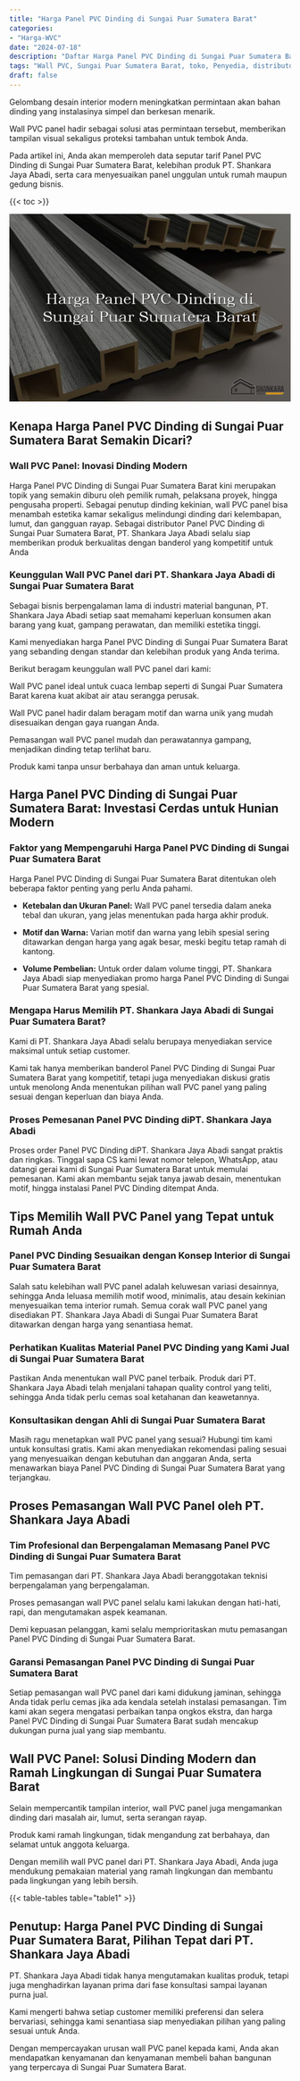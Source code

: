 ```yaml
---
title: "Harga Panel PVC Dinding di Sungai Puar Sumatera Barat"
categories: 
- "Harga-WVC"
date: "2024-07-18"
description: "Daftar Harga Panel PVC Dinding di Sungai Puar Sumatera Barat bagi hunian, kantor, serta ritel. Panel berkualitas, variasi motif, variasi warna menarik, dengan layanan pemasangan ditangani oleh tenaga ahli profesional serta kepastian resmi!|Layanan penjualan Panel PVC Dinding di Sungai Puar Sumatera Barat bagi keperluan rumah, perkantoran, atau gerai, beserta material berkualitas dan pemasangan oleh tenaga ahli profesional dan garansi resmi.|Solusi Panel PVC Dinding di Sungai Puar Sumatera Barat yang andal bagi tempat tinggal, office, dan gerai, dengan panel terbaik dan pemasangan oleh teknisi ahli serta garansi resmi.|Penyediaan Panel PVC Dinding di Sungai Puar Sumatera Barat bagi hunian, perkantoran, serta gerai, dengan material unggulan dan instalasi ditangani oleh teknisi profesional, dilengkapi beserta jaminan resmi.}"
tags: "Wall PVC, Sungai Puar Sumatera Barat, toko, Penyedia, distributor"
draft: false
---
```


Gelombang desain interior modern meningkatkan permintaan akan bahan dinding yang instalasinya simpel dan berkesan menarik.

Wall PVC panel hadir sebagai solusi atas permintaan tersebut, memberikan tampilan visual sekaligus proteksi tambahan untuk tembok Anda.

Pada artikel ini, Anda akan memperoleh data seputar tarif Panel PVC Dinding di Sungai Puar Sumatera Barat, kelebihan produk PT. Shankara Jaya Abadi, serta cara menyesuaikan panel unggulan untuk rumah maupun gedung bisnis.

{{< toc >}}

![Harga Panel PVC Dinding di Sungai Puar Sumatera Barat](/images/Harga-WVC/Harga-Panel-PVC-Dinding-di-Sungai-Puar-Sumatera-Barat.png)


## Kenapa Harga Panel PVC Dinding di Sungai Puar Sumatera Barat Semakin Dicari?

### Wall PVC Panel: Inovasi Dinding Modern

Harga Panel PVC Dinding di Sungai Puar Sumatera Barat kini merupakan topik yang semakin diburu oleh pemilik rumah, pelaksana proyek, hingga pengusaha properti. Sebagai penutup dinding kekinian, wall PVC panel bisa menambah estetika kamar sekaligus melindungi dinding dari kelembapan, lumut, dan gangguan rayap. Sebagai distributor Panel PVC Dinding di Sungai Puar Sumatera Barat, PT. Shankara Jaya Abadi selalu siap memberikan produk berkualitas dengan banderol yang kompetitif untuk Anda

### Keunggulan Wall PVC Panel dari PT. Shankara Jaya Abadi di Sungai Puar Sumatera Barat

Sebagai bisnis berpengalaman lama di industri material bangunan, PT. Shankara Jaya Abadi setiap saat memahami keperluan konsumen akan barang yang kuat, gampang perawatan, dan memiliki estetika tinggi.

Kami menyediakan harga Panel PVC Dinding di Sungai Puar Sumatera Barat yang sebanding dengan standar dan kelebihan produk yang Anda terima.

Berikut beragam keunggulan wall PVC panel dari kami:

Wall PVC panel ideal untuk cuaca lembap seperti di Sungai Puar Sumatera Barat karena kuat akibat air atau serangga perusak.

Wall PVC panel hadir dalam beragam motif dan warna unik yang mudah disesuaikan dengan gaya ruangan Anda.

Pemasangan wall PVC panel mudah dan perawatannya gampang, menjadikan dinding tetap terlihat baru.

Produk kami tanpa unsur berbahaya dan aman untuk keluarga.

## Harga Panel PVC Dinding di Sungai Puar Sumatera Barat: Investasi Cerdas untuk Hunian Modern

### Faktor yang Mempengaruhi Harga Panel PVC Dinding di Sungai Puar Sumatera Barat

Harga Panel PVC Dinding di Sungai Puar Sumatera Barat ditentukan oleh beberapa faktor penting yang perlu Anda pahami.

- **Ketebalan dan Ukuran Panel:** Wall PVC panel tersedia dalam aneka tebal dan ukuran, yang jelas menentukan pada harga akhir produk.

- **Motif dan Warna:** Varian motif dan warna yang lebih spesial sering ditawarkan dengan harga yang agak besar, meski begitu tetap ramah di kantong.

- **Volume Pembelian:** Untuk order dalam volume tinggi, PT. Shankara Jaya Abadi siap menyediakan promo harga Panel PVC Dinding di Sungai Puar Sumatera Barat yang spesial.

### Mengapa Harus Memilih PT. Shankara Jaya Abadi di Sungai Puar Sumatera Barat?

Kami di PT. Shankara Jaya Abadi selalu berupaya menyediakan service maksimal untuk setiap customer.

Kami tak hanya memberikan banderol Panel PVC Dinding di Sungai Puar Sumatera Barat yang kompetitif, tetapi juga menyediakan diskusi gratis untuk menolong Anda menentukan pilihan wall PVC panel yang paling sesuai dengan keperluan dan biaya Anda.

### Proses Pemesanan Panel PVC Dinding diPT. Shankara Jaya Abadi

Proses order Panel PVC Dinding diPT. Shankara Jaya Abadi sangat praktis dan ringkas. Tinggal sapa CS kami lewat nomor telepon, WhatsApp, atau datangi gerai kami di Sungai Puar Sumatera Barat untuk memulai pemesanan. Kami akan membantu sejak tanya jawab desain, menentukan motif, hingga instalasi Panel PVC Dinding ditempat Anda.

## Tips Memilih Wall PVC Panel yang Tepat untuk Rumah Anda

### Panel PVC Dinding Sesuaikan dengan Konsep Interior di Sungai Puar Sumatera Barat

Salah satu kelebihan wall PVC panel adalah keluwesan variasi desainnya, sehingga Anda leluasa memilih motif wood, minimalis, atau desain kekinian menyesuaikan tema interior rumah. Semua corak wall PVC panel yang disediakan PT. Shankara Jaya Abadi di Sungai Puar Sumatera Barat ditawarkan dengan harga yang senantiasa hemat.

### Perhatikan Kualitas Material Panel PVC Dinding yang Kami Jual di Sungai Puar Sumatera Barat

Pastikan Anda menentukan wall PVC panel terbaik. Produk dari PT. Shankara Jaya Abadi telah menjalani tahapan quality control yang teliti, sehingga Anda tidak perlu cemas soal ketahanan dan keawetannya.

### Konsultasikan dengan Ahli di Sungai Puar Sumatera Barat

Masih ragu menetapkan wall PVC panel yang sesuai? Hubungi tim kami untuk konsultasi gratis. Kami akan menyediakan rekomendasi paling sesuai yang menyesuaikan dengan kebutuhan dan anggaran Anda, serta menawarkan biaya Panel PVC Dinding di Sungai Puar Sumatera Barat yang terjangkau.

## Proses Pemasangan Wall PVC Panel oleh PT. Shankara Jaya Abadi

### Tim Profesional dan Berpengalaman Memasang Panel PVC Dinding di Sungai Puar Sumatera Barat

Tim pemasangan dari PT. Shankara Jaya Abadi beranggotakan teknisi berpengalaman yang berpengalaman.

Proses pemasangan wall PVC panel selalu kami lakukan dengan hati-hati, rapi, dan mengutamakan aspek keamanan.

Demi kepuasan pelanggan, kami selalu memprioritaskan mutu pemasangan Panel PVC Dinding di Sungai Puar Sumatera Barat.

### Garansi Pemasangan Panel PVC Dinding di Sungai Puar Sumatera Barat

Setiap pemasangan wall PVC panel dari kami didukung jaminan, sehingga Anda tidak perlu cemas jika ada kendala setelah instalasi pemasangan. Tim kami akan segera mengatasi perbaikan tanpa ongkos ekstra, dan harga Panel PVC Dinding di Sungai Puar Sumatera Barat sudah mencakup dukungan purna jual yang siap membantu.

## Wall PVC Panel: Solusi Dinding Modern dan Ramah Lingkungan di Sungai Puar Sumatera Barat

Selain mempercantik tampilan interior, wall PVC panel juga mengamankan dinding dari masalah air, lumut, serta serangan rayap.

Produk kami ramah lingkungan, tidak mengandung zat berbahaya, dan selamat untuk anggota keluarga.

Dengan memilih wall PVC panel dari PT. Shankara Jaya Abadi, Anda juga mendukung pemakaian material yang ramah lingkungan dan membantu pada lingkungan yang lebih bersih.

{{< table-tables table="table1" >}}

## Penutup: Harga Panel PVC Dinding di Sungai Puar Sumatera Barat, Pilihan Tepat dari PT. Shankara Jaya Abadi

PT. Shankara Jaya Abadi tidak hanya mengutamakan kualitas produk, tetapi juga menghadirkan layanan prima dari fase konsultasi sampai layanan purna jual.

Kami mengerti bahwa setiap customer memiliki preferensi dan selera bervariasi, sehingga kami senantiasa siap menyediakan pilihan yang paling sesuai untuk Anda.

Dengan mempercayakan urusan wall PVC panel kepada kami, Anda akan mendapatkan kenyamanan dan kenyamanan membeli bahan bangunan yang terpercaya di Sungai Puar Sumatera Barat.